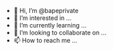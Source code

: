 - 👋 Hi, I’m @bapeprivate
- 👀 I’m interested in ...
- 🌱 I’m currently learning ...
- 💞️ I’m looking to collaborate on ...
- 📫 How to reach me ...

<!---
bapeprivate/bapeprivate is a ✨ special ✨ repository because its `README.md` (this file) appears on your GitHub profile.
You can click the Preview link to take a look at your changes.
--->
